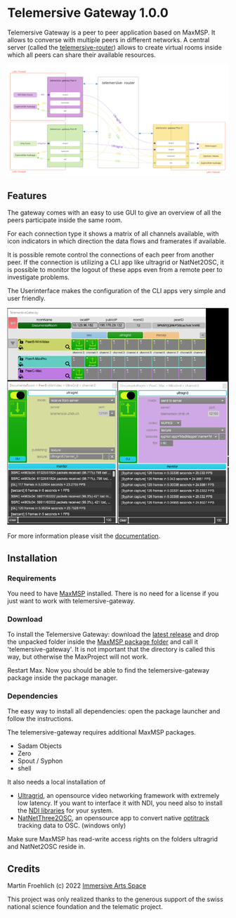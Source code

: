# Telemersive Gateway 1.0.0

Telemersive Gateway is a peer to peer application based on MaxMSP. It allows to converse with multiple peers in different networks. A central server (called the [telemersive-router](https://gitlab.zhdk.ch/telemersion/telemersive-router)) allows to create virtual rooms inside which all peers can share their available resources.

![Diagram](media/DiagramUserView.svg "Solution")

## Features

The gateway comes with an easy to use GUI to give an overview of all the peers participate inside the same room.

For each connection type it shows a matrix of all channels available, with icon indicators in which direction the data flows and framerates if available.

It is possible remote control the connections of each peer from another peer. If the connection is utilizing a CLI app like ultragrid or NatNet2OSC, it is possible to monitor the logout of these apps even from a remote peer to investigate problems.

The Userinterface makes the configuration of the CLI apps very simple and user friendly.

![Diagram](media/TG_device_ultragrid_2peers.png "GUI")

For more information please visit  the [documentation](https://gitlab.zhdk.ch/telemersion/telemersive-gateway/-/wikis/Welcome).

## Installation

### Requirements
You need to have [MaxMSP](https://cycling74.com/) installed. There is no need for a license if you just want to work with telemersive-gateway.

### Download
To install the Telemersive Gateway: download the [latest release](https://gitlab.zhdk.ch/telemersion/telemersive-gateway/-/releases) and drop the unpacked folder inside the [MaxMSP package folder](https://docs.cycling74.com/max8/vignettes/packages) and call it 'telemersive-gateway'. It is not important that the directory is called this way, but otherwise the MaxProject will not work.

Restart Max. Now you should be able to find the telemersive-gateway package inside the package manager.

### Dependencies
The easy way to install all dependencies: open the package launcher and follow the instructions.

The telemersive-gateway requires additional MaxMSP packages.

* Sadam Objects
* Zero
* Spout / Syphon
* shell

It also needs a local installation of

* [Ultragrid](https://www.ultragrid.cz/), an opensource video networking framework with extremely low latency. If you want to interface it with NDI, you need also to install the [NDI libraries](https://github.com/CESNET/UltraGrid/wiki/Syphon,-Spout-and-NDI#ndi) for your system.
* [NatNetThree2OSC](https://github.com/tecartlab/app_NatNetThree2OSC),  an opensource app to convert native [optitrack](https://optitrack.com/software/) tracking data to OSC. (windows only)

Make sure MaxMSP has read-write access rights on the folders ultragrid and NatNet2OSC reside in.

## Credits

Martin Froehlich (c) 2022 [Immersive Arts Space](http://immersive-arts.ch)

This project was only realized thanks to the generous support of the swiss national science foundation and the telematic project.
